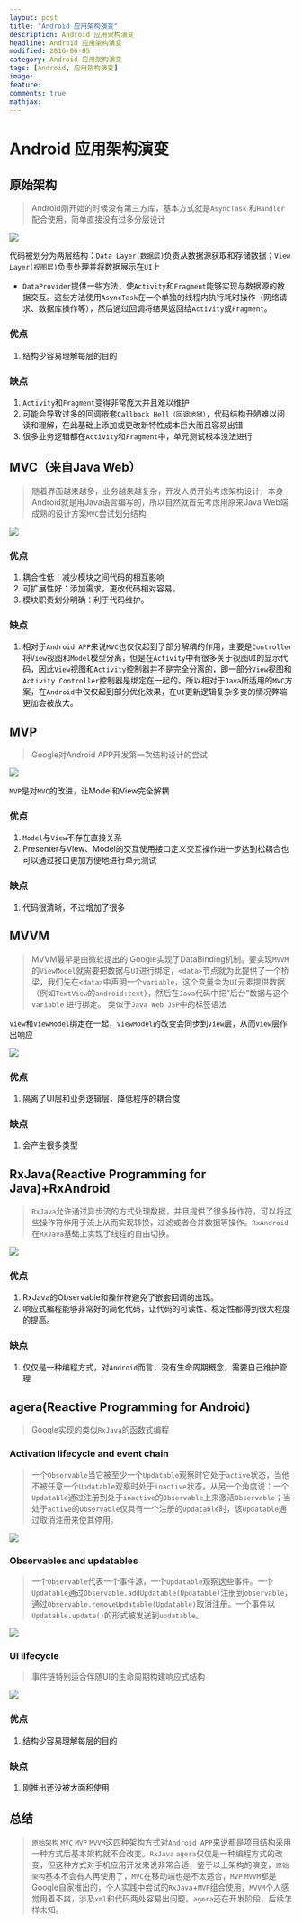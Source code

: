 ```yaml
---
layout: post
title: "Android 应用架构演变"
description: Android 应用架构演变
headline: Android 应用架构演变
modified: 2016-06-05
category: Android 应用架构演变
tags: [Android, 应用架构演变]
image:
feature:
comments: true
mathjax:
---
```



# Android 应用架构演变

## 原始架构
  > Android刚开始的时候没有第三方库，基本方式就是`AsyncTask` 和`Handler`配合使用，简单直接没有过多分层设计

  ![](/assets/images/2016/06/origin.png)

  代码被划分为两层结构：`Data Layer(数据层)`负责从数据源获取和存储数据；`View Layer(视图层)`负责处理并将数据展示在`UI`上

  * `DataProvider`提供一些方法，使`Activity`和`Fragment`能够实现与数据源的数据交互。这些方法使用`AsyncTask`在一个单独的线程内执行耗时操作（网络请求、数据库操作等），然后通过回调将结果返回给`Activity`或`Fragment`。


### 优点
  1. 结构少容易理解每层的目的


### 缺点
  1. `Activity`和`Fragment`变得非常庞大并且难以维护
  2. 可能会导致过多的回调嵌套`Callback Hell（回调地狱）`，代码结构丑陋难以阅读和理解，在此基础上添加或更改新特性成本巨大而且容易出错
  3. 很多业务逻辑都在`Activity`和`Fragment`中，单元测试根本没法进行


## MVC（来自Java Web）
  > 随着界面越来越多，业务越来越复杂，开发人员开始考虑架构设计，本身Android就是用Java语言编写的，所以自然就首先考虑用原来Java Web端成熟的设计方案`MVC`尝试划分结构

  ![](/assets/images/2016/06/mvc.png)

### 优点
  1. 耦合性低：减少模块之间代码的相互影响
  2. 可扩展性好：添加需求，更改代码相对容易。
  3. 模块职责划分明确：利于代码维护。


### 缺点
  1. 相对于`Android APP`来说`MVC`也仅仅起到了部分解耦的作用，主要是`Controller`将`View`视图和`Model`模型分离，但是在`Activity`中有很多关于视图`UI`的显示代码，因此`View`视图和`Activity`控制器并不是完全分离的，即一部分`View`视图和`Activity Controller`控制器是绑定在一起的，所以相对于`Java`所适用的`MVC`方案，在`Android`中仅仅起到部分优化效果，在`UI`更新逻辑复杂多变的情况弊端更加会被放大。

## MVP
  > Google对Android APP开发第一次结构设计的尝试

  ![](/assets/images/2016/06/mvp.png)

  `MVP`是对`MVC`的改进，让Model和View完全解耦

### 优点
  1. `Model`与`View`不存在直接关系
  2. Presenter与View、Model的交互使用接口定义交互操作进一步达到松耦合也可以通过接口更加方便地进行单元测试


### 缺点
  1. 代码很清晰，不过增加了很多


## MVVM
  >MVVM最早是由微软提出的 Google实现了DataBinding机制。要实现`MVVM`的`ViewModel`就需要把数据与`UI`进行绑定，`<data>`节点就为此提供了一个桥梁，我们先在`<data>`中声明一个`variable`，这个变量会为`UI`元素提供数据（例如`TextView`的`android:text`），然后在`Java`代码中把”后台”数据与这个`variable` 进行绑定。 类似于`Java Web JSP`中的标签语法



  `View`和`ViewModel`绑定在一起，`ViewModel`的改变会同步到`View`层，从而`View`层作出响应

  ![](/assets/images/2016/06/mvvm.png)

### 优点
  1. 隔离了UI层和业务逻辑层，降低程序的耦合度


### 缺点
  1. 会产生很多类型

## RxJava(Reactive Programming for Java)+RxAndroid
  > `RxJava`允许通过异步流的方式处理数据，并且提供了很多操作符，可以将这些操作符作用于流上从而实现转换，过滤或者合并数据等操作。`RxAndroid`在`RxJava`基础上实现了线程的自由切换。

  ![](/assets/images/2016/06/legend.png)

### 优点
  1. RxJava的Observable和操作符避免了嵌套回调的出现。
  2. 响应式编程能够非常好的简化代码，让代码的可读性、稳定性都得到很大程度的提高。

### 缺点
  1. 仅仅是一种编程方式，对`Android`而言，没有生命周期概念，需要自己维护管理

## agera(Reactive Programming for Android)
  > Google实现的类似`RxJava`的函数式编程

### Activation lifecycle and event chain
  > 一个`Observable`当它被至少一个`Updatable`观察时它处于`active`状态，当他不被任意一个`Updatable`观察时处于`inactive`状态。从另一个角度说：一个`Updatable`通过注册到处于`inactive`的`Observable`上来激活`Observable`；当处于`active`的`Observable`仅具有一个注册的`Updatable`时，该`Updatable`通过取消注册来使其停用。

  ![](/assets/images/2016/06/observablelifecycle.png)

### Observables and updatables
  > 一个`Observable`代表一个事件源，一个`Updatable`观察这些事件。一个`Updatable`通过`Observable.addUpdatable(Updatable)`注册到`observable`，通过`Observable.removeUpdatable(Updatable)`取消注册。一个事件以`Updatable.update()`的形式被发送到`updatable`。

  ![](/assets/images/2016/06/downstream.png)

### UI lifecycle
  > 事件链特别适合伴随UI的生命周期构建响应式结构

  ![](/assets/images/2016/06/uilifecycle.png)

### 优点
  1. 结构少容易理解每层的目的

### 缺点
  1. 刚推出还没被大面积使用

## 总结

> `原始架构` `MVC` `MVP` `MVVM`这四种架构方式对`Android APP`来说都是项目结构采用一种方式后基本架构就不会改变。`RxJava` `agera`仅仅是一种编程方式的改变，但这种方式对手机应用开发来说非常合适，鉴于以上架构的演变，`原始架构`基本不会有人再使用了，`MVC`在移动端也是不太适合，`MVP` `MVVM`都是Google自家推出的，个人实践中尝试的`RxJava`+`MVP`组合使用，`MVVM`个人感觉用着不爽，涉及`xml`和代码两处容易出问题。`agera`还在开发阶段，后续怎样未知。
